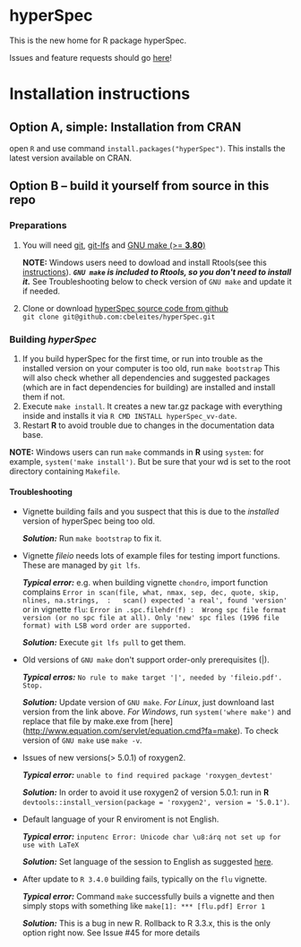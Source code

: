 # hyperSpec
This is the new home for R package hyperSpec.

Issues and feature requests should go [here](https://github.com/cbeleites/hyperSpec/issues)!

# Installation instructions

## Option A, simple: Installation from CRAN

open `R` and use command `install.packages("hyperSpec")`. This installs the latest version available on CRAN.

## Option B – build it yourself from source in this repo

### Preparations
1. You will need [git](https://git-scm.com/), [git-lfs](https://packagecloud.io/github/git-lfs/install) and [GNU make (>= **3.80**)](https://www.gnu.org/software/make/)

   **NOTE:** Windows users need to dowload and install Rtools(see this [instructions](https://cran.r-project.org/bin/windows/Rtools/)). ***`GNU make` is included to Rtools, so you don't need to install it.*** See Troubleshooting below to check version of `GNU make` and update it if needed. 
1. Clone or download [hyperSpec source code from github](https://github.com/cbeleites/hyperSpec)  
   `git clone git@github.com:cbeleites/hyperSpec.git`

### Building *hyperSpec*
1. If you build hyperSpec for the first time, or run into trouble as the installed version on your computer is too old, run `make bootstrap`
  This will also check whether all dependencies and suggested packages (which are in fact dependencies for building) are installed and install them if not. 
1. Execute `make install`. It creates a new tar.gz package with everything inside and installs it via `R CMD INSTALL hyperSpec_vv-date`.
1. Restart **R** to avoid trouble due to changes in the documentation data base.

**NOTE:** Windows users can run `make` commands in **R** using `system`: for example, `system('make install')`. But be sure that your wd is set to the root directory containing `Makefile`.

#### Troubleshooting

* Vignette building fails and you suspect that this is due to the *installed* version of hyperSpec being too old.
   
   ***Solution:*** Run `make bootstrap` to fix it.
* Vignette *fileio* needs lots of example files for testing import functions. These are managed by `git lfs`.

   ***Typical error:*** e.g. when building vignette `chondro`, import function complains `Error in scan(file, what, nmax, sep, dec, quote, skip, nlines, na.strings,  :   scan() expected 'a real', found 'version'`  
   or in vignette `flu`: `Error in .spc.filehdr(f) : 
  Wrong spc file format version (or no spc file at all).
Only 'new' spc files (1996 file format) with LSB word order are supported.`
  
   
   ***Solution:*** Execute `git lfs pull` to get them.
* Old versions of `GNU make` don't support order-only prerequisites (|).
   
   ***Typical erros:*** `No rule to make target '|', needed by 'fileio.pdf'. Stop.`

   ***Solution:*** Update version of `GNU make`. *For Linux*, just downloand last version from the link above. *For Windows*, run `system('where make')` and replace that file by make.exe from [here] (http://www.equation.com/servlet/equation.cmd?fa=make). To check version of `GNU make` use `make -v`.
* Issues of new versions(> 5.0.1) of roxygen2.

   ***Typical error:*** `unable to find required package 'roxygen_devtest'`
   
   ***Solution:*** In order to avoid it use roxygen2 of version 5.0.1: run in **R** `devtools::install_version(package = 'roxygen2', version = '5.0.1')`.
* Default language of your R enviroment is not English.

   ***Typical error:*** `inputenc Error: Unicode char \u8:árq not set up for use with LaTeX`
   
   ***Solution:*** Set language of the session to English as suggested [here](http://stackoverflow.com/questions/13575180/how-to-change-language-settings-in-r).

* After update to `R 3.4.0` building fails, typically on the `flu` vignette.

   ***Typical error:*** Command `make` successfully buils a vignette and then simply stops with something like `make[1]: *** [flu.pdf] Error 1`
   
   ***Solution:*** This is a bug in new R. Rollback to R 3.3.x, this is the only option right now. See Issue #45 for more details
     
